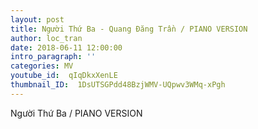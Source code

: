 ```yaml
---
layout: post
title: Người Thứ Ba - Quang Đăng Trần / PIANO VERSION
author: loc_tran
date: 2018-06-11 12:00:00
intro_paragraph: ''
categories: MV
youtube_id:  qIqDkxXenLE
thumbnail_ID:  1DsUTSGPdd48BzjWMV-UQpwv3WMq-xPgh
---
```

Người Thứ Ba / PIANO VERSION
